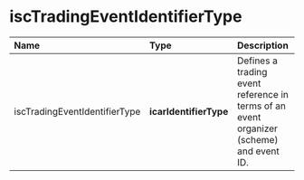 # iscTradingEventIdentifierType
Name | Type | Description
:--- | :--- | :----------
iscTradingEventIdentifierType | **icarIdentifierType** | Defines a trading event reference in terms of an event organizer (scheme) and event ID.